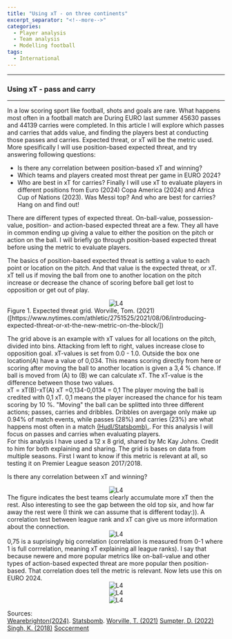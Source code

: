 ```yaml
---
title: "Using xT - on three continents"
excerpt_separator: "<!--more-->"
categories:
  - Player analysis
  - Team analysis
  - Modelling football
tags:
  - International
---
```

------------
### Using xT - pass and carry
------------
<style>
  /* Generell stil for bilder og tekst ved siden av hverandre */
  .figure-text {
    display: flex;
    align-items: flex-start;
    gap: 20px;
    margin-top: 20px;
  }

  /* Gjør bildene responsive */
  .figure-text img {
    width: 40%; /* Bildene tar 40% av bredden */
    max-width: 300px; /* Begrens maksimal bredde på PC */
  }

  /* Teksten ved siden av bildene */
  .figure-text p {
    flex: 1; /* Teksten tar resten av plassen */
    margin: 0;
  }

  /* Responsiv tilpasning for smale skjermer */
  @media screen and (max-width: 768px) {
    .figure-text {
      flex-direction: column; /* Stable bildet og teksten vertikalt */
      align-items: center; /* Midtstill innholdet */
    }

    .figure-text img {
      width: 100%; /* Bildene tar hele bredden på smale skjermer */
      max-width: none; /* Fjern maksimal breddebegrensning */
    }

    .figure-text p {
      text-align: center; /* Juster teksten til midten */
    }
  }
</style>
In a low scoring sport like football, shots and goals are rare. What happens most often in a football match are During EURO last summer 45630 passes and 44139 carries were completed. In this article I will explore which passes and carries that adds value, and finding the players best at conducting those passes and carries. Expected threat, or xT will be the metric used. More spesifically I will use position-based expected threat, and try answering following questions: 
- Is there any correlation between position-based xT and winning?
- Which teams and players created most threat per game in EURO 2024?
- Who are best in xT for carries?
Finally I will use xT to evaluate players in different positions from Euro (2024) Copa America (2024) and Africa Cup of Nations (2023). Was Messi top? And who are best for carries? Hang on and find out! 

There are different types of expected threat. On-ball-value, possession-value, position- and action-based expected threat are a few. They all have in common ending up giving a value to either the position on the pitch or action on the ball. I will briefly go through position-based expected threat before using the metric to evaluate players. 

The basics of position-based expected threat is setting a value to each point or location on the pitch. And that value is the expected threat, or xT. xT tell us if moving the ball from one to another location on the pitch increase or decrease the chance of scoring before ball get lost to opposition or get out of play.
<div style="text-align:center;">
  <img src="https://github.com/user-attachments/assets/203f262a-a956-484a-b12f-3b65a1e2f393" alt="L4" style="max-width:80%;"/>
</div> Figure 1. Expected threat grid. Worville, Tom. (2021)([https://www.nytimes.com/athletic/2751525/2021/08/06/introducing-expected-threat-or-xt-the-new-metric-on-the-block/])

The grid above is an example with xT values for all locations on the pitch, divided into bins. Attacking from left to right, values increase close to opposition goal. xT-values is set from 0.0 - 1.0. Outside the box one location(A) have a value of 0,034. This means scoring directly from here or scoring after moving the ball to another location is given a 3,4 % chance. If ball is moved from (A) to (B) we can calculate xT. The xT-value is the difference between those two values.  
xT = xT(B)-xT(A) 
xT =0,134-0,0134 = 0,1 
The player moving the ball is credited with 0,1 xT. 0,1 means the player increased the chance for his team scoring by 10 %. "Moving" the ball can be splitted into three different actions; passes, carries and dribbles. Dribbles on avergage only make up 0.94% of match events, while passes (28%) and carries (23%) are what happens most often in a match [(Hudl/Statsbomb).]([https://github.com/statsbomb/open-data/blob/master/doc/StatsBomb%20Open%20Data%20Specification%20v1.1.pdf]). For this analysis I will focus on passes and carries when evaluating players.            
For this analysis I have used a 12 x 8 grid, shared by Mc Kay Johns. Credit to him for both explaining and sharing. The grid is bases on data from multiple seasons. First I want to know if this metric is relevant at all, so testing it on Premier League season 2017/2018.  

Is there any correlation between xT and winning?
<div style="text-align:center;">
  <img src="https://github.com/user-attachments/assets/87e0375a-8bd5-417c-92bd-25f6924c5a9b" alt="L4" style="max-width:80%;"/>
</div> 
The figure indicates the best teams clearly accumulate more xT then the rest. Also interesting to see the gap between the old top six, and how far away the rest were (I think we can assume that is different today:)). A correlation test between league rank and xT can give us more information about the connection. 
<div style="text-align:center;">
  <img src="https://github.com/user-attachments/assets/c63e9dd3-5d22-4603-bde4-01f78be73cc2" alt="L4" style="max-width:80%;"/>
</div> 
0,75 is a suprisingly big correlation (correlation is measured from 0-1 where 1 is full corrrelation, meaning xT explaining all league ranks). I say that because newere and more popular metrics like on-ball-value and other types of action-based expected threat are more popular then position-based. That correlation does tell the metric is relevant. Now lets use this on EURO 2024.  



<div style="text-align:center;">
  <img src="https://github.com/user-attachments/assets/e195b057-a81b-4d99-9a13-5767713ed259" alt="L4" style="max-width:80%;"/>
</div> 



<div style="text-align:center;">
  <img src="https://github.com/user-attachments/assets/3af088bd-38cb-49a4-99e5-58b6338d3171" alt="L4" style="max-width:80%;"/>
</div> 

<div style="text-align:center;">
  <img src="ACC_xT_pass_carries](https://github.com/user-attachments/assets/25dd981d-7530-4b69-b9d5-bff10cd8a163" alt="L4" style="max-width:80%;"/>
</div> 




Sources:   
[Wearebrighton(2024)](([https://www.wearebrighton.com/newsopinion/how-simon-adingra-and-ivory-coast-became-afcon-champions/])).
[Statsbomb](([https://github.com/statsbomb/open-data/blob/master/doc/StatsBomb%20Open%20Data%20Specification%20v1.1.pdf])).
[Worville, T. (2021)](([https://www.nytimes.com/athletic/2751525/2021/08/06/introducing-expected-threat-or-xt-the-new-metric-on-the-block/]))
[Sumpter, D. (2022)](([https://soccermatics.readthedocs.io/en/latest/lesson4/xTPos.html]))
[Singh, K. (2018)](([https://karun.in/blog/expected-threat.html]))
[Soccerment](([https://soccerment.com/expected-threat/]))

